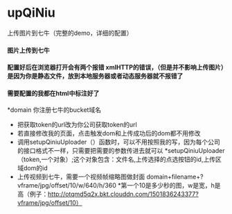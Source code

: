 # upQiNiu
上传图片到七牛（完整的demo，详细的配置）
#### 图片上传到七牛
#### 配置好后在浏览器打开会有两个报错 xmlHTTP的错误，（但是并不影响上传图片）是因为你是静态文件，放到本地服务器或者动态服务器就不报错了
#### 需要配置的我都在html中标注好了
*domain 你注册七牛的bucket域名
* 把获取token的url改为你公司获取token的url
* 若直接修改我的页面，点击触发dom和上传成功后的dom都不用修改
* 调用setupQiniuUploader（）函数时，可以不用按照我的写，因为每个公司的接口格式不一样，只需要把需要的参数传进去就可以
*setupQiniuUploader（token,一个对象）;这个对象包含：文件名,上传选择的点选按钮的id,上传区域dom的id
* 上传视频到七牛，需要一个视频帧缩略图做封面 domain+filename+?vframe/jpg/offset/10/w/640/h/360
*第一个10是多少秒的图，w是宽，h是高（例子：http://otqmd5q2x.bkt.clouddn.com/1501836243377?vframe/jpg/offset/10）
